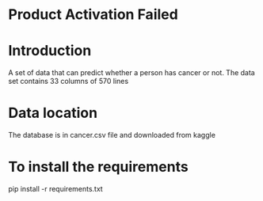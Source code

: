 # Product Activation Failed
# Introduction
A set of data that can predict whether a person has cancer or not. The data set contains 33 columns of 570 lines
# Data location
The database is in cancer.csv file and downloaded from kaggle
# To install the requirements
pip install -r requirements.txt
